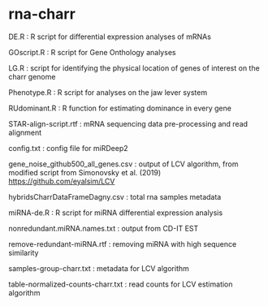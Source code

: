 # rna-charr

DE.R : R script for differential expression analyses of mRNAs

GOscript.R : R script for Gene Onthology analyses

LG.R :  script for identifying the physical location of genes of interest on the charr genome

Phenotype.R : R script for analyses on the jaw lever system

RUdominant.R : R function for estimating dominance in every gene

STAR-align-script.rtf : mRNA sequencing data pre-processing and read alignment

config.txt : config file for miRDeep2

gene_noise_github500_all_genes.csv : output of LCV algorithm, from modified script from Simonovsky et al. (2019) https://github.com/eyalsim/LCV

hybridsCharrDataFrameDagny.csv : total rna samples metadata

miRNA-de.R : R script for miRNA differential expression analysis

nonredundant.miRNA.names.txt : output from CD-IT EST

remove-redundant-miRNA.rtf : removing miRNA with high sequence similarity

samples-group-charr.txt : metadata for LCV algorithm

table-normalized-counts-charr.txt : read counts for LCV estimation algorithm
